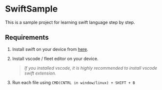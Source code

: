 # SwiftSample

This is a sample project for learning swift language step by step.

## Requirements

1. Install swift on your device from [here](https://www.swift.org/install/).
2. Install vscode / fleet editor on your device.

	> *If you installed vscode, it is highly recommended to install vscode swift extension.*
3. Run each file using `CMD(CNTRL in window/linux) + SHIFT + B`
